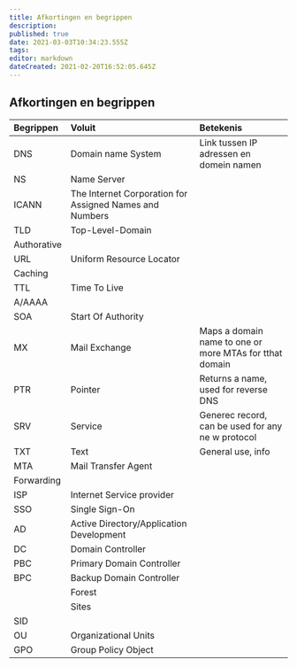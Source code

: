 ```yaml
---
title: Afkortingen en begrippen
description: 
published: true
date: 2021-03-03T10:34:23.555Z
tags: 
editor: markdown
dateCreated: 2021-02-20T16:52:05.645Z
---
```


## Afkortingen en begrippen

| Begrippen | Voluit | Betekenis |
| :-- | :-- | :-- |
| DNS | Domain name System | Link tussen IP adressen en domein namen |
| NS | Name Server | |
| ICANN | The Internet Corporation for Assigned Names and Numbers | |
| TLD | Top-Level-Domain | |
| Authorative | | |
| URL | Uniform Resource Locator | |
| Caching | | |
| TTL | Time To Live | | |
| A/AAAA | | |
| SOA | Start Of Authority | |
| MX | Mail Exchange | Maps a domain  name to one or more MTAs for tthat domain |
| PTR | Pointer | Returns a name, used for reverse DNS |
| SRV  | Service | Generec record, can be used for any ne w protocol |
| TXT | Text | General use, info |
| MTA | Mail Transfer Agent | |
| Forwarding | | |
| ISP | Internet Service provider | |
| SSO | Single Sign-On | |
| AD | Active Directory/Application Development | |
| DC | Domain Controller | |
| PBC | Primary Domain Controller | |
| BPC | Backup Domain Controller | |
| | Forest | |
| | Sites | |
| SID | | |
| OU | Organizational Units | |
| GPO | Group Policy Object | |
